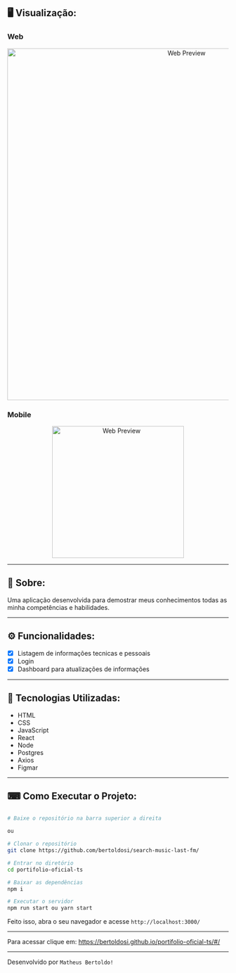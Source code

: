 ## 🖥 Visualização:

### Web
<p align="center">
  <img alt="Web Preview" title="Web-preview" src="https://user-images.githubusercontent.com/42129177/101989625-9e4fd300-3c6f-11eb-8b55-a0e042d5cce0.gif" width="800px">

### Mobile
<p align="center">
  <img alt="Web Preview" title="Web-preview" src="https://user-images.githubusercontent.com/42129177/101989488-9fcccb80-3c6e-11eb-8157-bfcbb2a1d63f.gif" width="300px"">
  
</p>





---

## 📖 Sobre:

Uma aplicação desenvolvida para demostrar meus conhecimentos todas as minha competências e habilidades.


--- 

## ⚙️ Funcionalidades:

- [x] Listagem de informações tecnicas e pessoais
- [x] Login
- [x] Dashboard para atualizações de informações

--- 

## 🚀 Tecnologias Utilizadas:

- HTML
- CSS
- JavaScript
- React
- Node
- Postgres
- Axios
- Figmar
--- 

## ⌨ Como Executar o Projeto:

```bash

# Baixe o repositório na barra superior a direita

ou

# Clonar o repositório
git clone https://github.com/bertoldosi/search-music-last-fm/

# Entrar no diretório
cd portifolio-oficial-ts

# Baixar as dependências
npm i

# Executar o servidor
npm run start ou yarn start
```

Feito isso, abra o seu navegador e acesse `http://localhost:3000/`

---

Para acessar clique em: https://bertoldosi.github.io/portifolio-oficial-ts/#/

---
Desenvolvido por `Matheus Bertoldo!`

